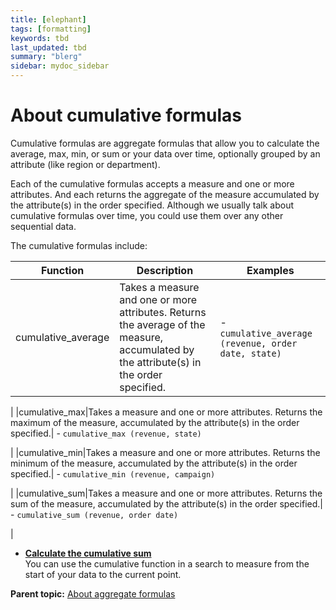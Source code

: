 ```yaml
---
title: [elephant]
tags: [formatting]
keywords: tbd
last_updated: tbd
summary: "blerg"
sidebar: mydoc_sidebar
---
```

# About cumulative formulas

Cumulative formulas are aggregate formulas that allow you to calculate the average, max, min, or sum or your data over time, optionally grouped by an attribute (like region or department).

Each of the cumulative formulas accepts a measure and one or more attributes. And each returns the aggregate of the measure accumulated by the attribute(s) in the order specified. Although we usually talk about cumulative formulas over time, you could use them over any other sequential data.

The cumulative formulas include:

|Function|Description|Examples|
|--------|-----------|--------|
|cumulative\_average|Takes a measure and one or more attributes. Returns the average of the measure, accumulated by the attribute(s) in the order specified.| -   `cumulative_average (revenue, order date, state)`

 |
|cumulative\_max|Takes a measure and one or more attributes. Returns the maximum of the measure, accumulated by the attribute(s) in the order specified.| -   `cumulative_max (revenue, state)`

 |
|cumulative\_min|Takes a measure and one or more attributes. Returns the minimum of the measure, accumulated by the attribute(s) in the order specified.| -   `cumulative_min (revenue, campaign)`

 |
|cumulative\_sum|Takes a measure and one or more attributes. Returns the sum of the measure, accumulated by the attribute(s) in the order specified.| -   `cumulative_sum (revenue, order date)`

 |

-   **[Calculate the cumulative sum](../../pages/complex_searches/search_using_the_cumulative_function.html)**  
You can use the cumulative function in a search to measure from the start of your data to the current point.

**Parent topic:** [About aggregate formulas](../../pages/complex_searches/aggregation_formulas.html)

